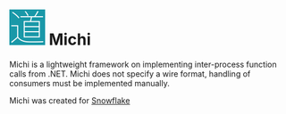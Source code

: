 <img src="https://raw.githubusercontent.com/SnowflakePowered/michi/master/michi.png" width=64> Michi
=====

Michi is a lightweight framework on implementing inter-process function calls from .NET.
Michi does not specify a wire format, handling of consumers must be implemented manually.

Michi was created for [Snowflake](http://snowflakepowe.red)

